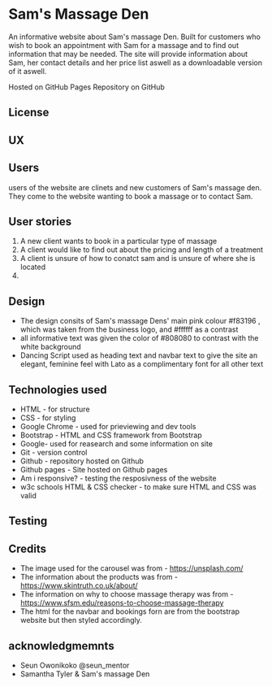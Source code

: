 # Sam's Massage Den
An informative website about Sam's massage Den. Built for customers who wish to book an appointment with Sam for a massage and
to find out information that may be needed. The site will provide information about Sam, her contact details and her price list aswell as a downloadable
version of it aswell.

Hosted on GitHub Pages Repository on GitHub

## License

## UX

## Users
users of the website are clinets and new customers of Sam's massage den. They come to the website wanting to book a massage or to contact Sam.

## User stories
1. A new client wants to book in a particular type of massage
2. A client would like to find out about the pricing and length of a treatment
3. A client is unsure of how to conatct sam and is unsure of where she is located
4. 

## Design

* The design consits of Sam's massage Dens' main pink colour #f83196 , which was taken from the business logo, and #ffffff as a contrast
* all informative text was given the color of #808080 to contrast with the white background
* Dancing Script used as heading text and navbar text to give the site an elegant, feminine feel with Lato
    as a complimentary font for all other text

## Technologies used
* HTML - for structure
* CSS - for styling
* Google Chrome - used for prieviewing and dev tools
* Bootstrap - HTML and CSS framework from Bootstrap
* Google- used for reasearch and some information on site
* Git - version control
* Github - repository hosted on Github
* Github pages - Site hosted on Github pages
* Am i responsive? - testing the resposivness of the website
* w3c schools HTML & CSS checker - to make sure HTML and CSS was valid

## Testing

## Credits

* The image used for the carousel was from - https://unsplash.com/
* The information about the products was from - https://www.skintruth.co.uk/about/
* The information on why to choose massage therapy was from - https://www.sfsm.edu/reasons-to-choose-massage-therapy
* The html for the navbar and bookings forn are from the bootstrap website but then styled accordingly.

## acknowledgmemnts
* Seun Owonikoko @seun_mentor
* Samantha Tyler & Sam's massage Den